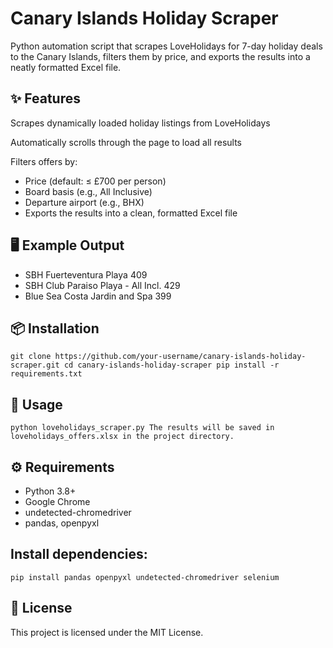 # Canary Islands Holiday Scraper
Python automation script that scrapes LoveHolidays for 7-day holiday deals to the Canary Islands, filters them by price, and exports the results into a neatly formatted Excel file.

## ✨ Features
Scrapes dynamically loaded holiday listings from LoveHolidays

Automatically scrolls through the page to load all results

Filters offers by:

- Price (default: ≤ £700 per person)
- Board basis (e.g., All Inclusive)
- Departure airport (e.g., BHX)
- Exports the results into a clean, formatted Excel file

## 🖥️ Example Output
- SBH Fuerteventura Playa	409
- SBH Club Paraiso Playa - All Incl.	429
- Blue Sea Costa Jardin and Spa	399

## 📦 Installation

`git clone https://github.com/your-username/canary-islands-holiday-scraper.git
cd canary-islands-holiday-scraper
pip install -r requirements.txt `

## 🚀 Usage

`python loveholidays_scraper.py
The results will be saved in loveholidays_offers.xlsx in the project directory.`

## ⚙️ Requirements
- Python 3.8+
- Google Chrome
- undetected-chromedriver
- pandas, openpyxl
## Install dependencies:


`pip install pandas openpyxl undetected-chromedriver selenium`
## 📜 License
This project is licensed under the MIT License.
